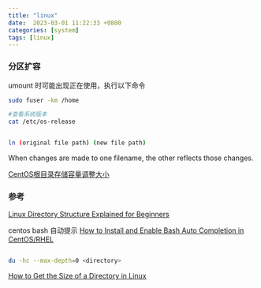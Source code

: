 ```yaml
---
title: "linux"
date:  2023-03-01 11:22:33 +0800
categories: [system]
tags: [linux]
---
```



### 分区扩容

umount 时可能出现正在使用，执行以下命令

```sh
sudo fuser -km /home

#查看系统版本
cat /etc/os-release


ln (original file path) (new file path)
```

When changes are made to one filename, the other reflects those changes.



[CentOS根目录存储容量调整大小](https://blog.csdn.net/mypowerhere/article/details/107339305)

### 参考

[Linux Directory Structure Explained for Beginners](https://linuxhandbook.com/linux-directory-structure)


centos bash 自动提示 [How to Install and Enable Bash Auto Completion in CentOS/RHEL](https://www.tecmint.com/install-and-enable-bash-auto-completion-in-centos-rhel)


```sh

du -hc --max-depth=0 <directory>

```

[How to Get the Size of a Directory in Linux](https://phoenixnap.com/kb/show-linux-directory-size)


